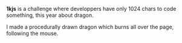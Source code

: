 __1kjs__ is a challenge where developpers have only 1024 chars to code something, this year about dragon.

I made a procedurally drawn dragon which burns all over the page, following the mouse.
 

